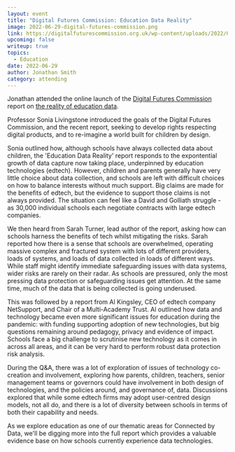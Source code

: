 ```yaml
---
layout: event
title: "Digital Futures Commission: Education Data Reality"
image: 2022-06-29-digital-futures-commission.png
link: https://digitalfuturescommission.org.uk/wp-content/uploads/2022/06/Education-data-reality-report.pdf
upcoming: false
writeup: true
topics:
  - Education
date: 2022-06-29
author: Jonathan Smith
category: attending
---
```


Jonathan attended the online launch of the [Digital Futures Commission](https://digitalfuturescommission.org.uk/) report on [the reality of education data](https://digitalfuturescommission.org.uk/wp-content/uploads/2022/06/Education-data-reality-report.pdf). 

<!--more-->

Professor Sonia Livingstone introduced the goals of the Digital Futures Commission, and the recent report, seeking to develop rights respecting digital products, and to re-imagine a world built for children by design.
 
Sonia outlined how, although schools have always collected data about children, the 'Education Data Reality' report responds to the expontential growth of data capture now taking place, underpinned by education technologies (edtech). However, children and parents generally have very little choice about data collection, and schools are left with difficult choices on how to balance interests without much support. Big claims are made for the benefits of edtech, but the evidence to support those claims is not always provided. The situation can feel like a David and Golliath struggle - as 30,000 individual schools each negotiate contracts with large edtech companies. 

We then heard from Sarah Turner, lead author of the report, asking how can schools harness the benefits of tech whilst mitigating the risks. Sarah reported how there is a sense that schools are overwhelmed, operating massive complex and fractured system with lots of different providers, loads of systems, and loads of data collected in loads of different ways. While staff might identify immediate safeguarding issues with data systems, wider risks are rarely on their radar. As schools are pressured, only the most pressing data protection or safeguarding issues get attention. At the same time, much of the data that is being collected is going underused. 

This was followed by a report from Al Kingsley, CEO of edtech company NetSupport, and Chair of a Multi-Academy Trust. Al outlined how data and technology became even more significant issues for education during the pandemic: with funding supporting adoption of new technologies, but big questions remaining around pedagogy, privacy and evidence of impact. Schools face a big challenge to scrutinise new technology as it comes in across all areas, and it can be very hard to perform robust data protection risk analysis. 

During the Q&A, there was a lot of exploration of issues of technology co-creation and involvement, exploring how parents, children, teachers, senior management teams or governors could have involvement in both design of technologies, and the policies around, and governance of, data. Discussions explored that while some edtech firms may adopt user-centred design models, not all do, and there is a lot of diversity between schools in terms of both their capability and needs.

As we explore education as one of our thematic areas for Connected by Data, we'll be digging more into the full report which provides a valuable evidence base on how schools currently experience data technologies. 
